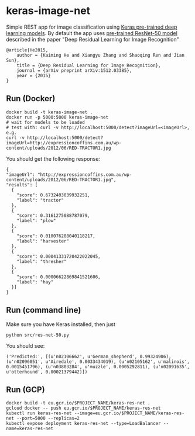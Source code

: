# keras-image-net
Simple REST app for image classification using [Keras pre-trained deep learning models](https://keras.io/applications/).
By default the app uses [pre-trained ResNet-50 model](https://github.com/KaimingHe/deep-residual-networks) described in the paper "Deep Residual Learning for Image Recognition"
```
@article{He2015,
	author = {Kaiming He and Xiangyu Zhang and Shaoqing Ren and Jian Sun},
	title = {Deep Residual Learning for Image Recognition},
	journal = {arXiv preprint arXiv:1512.03385},
	year = {2015}
}
```

## Run (Docker)
```
docker build -t keras-image-net .
docker run -p 5000:5000 keras-image-net
# wait for models to be loaded
# test with: curl -v http://localhost:5000/detect?imageUrl=<imageUrl>, e.g.
curl -v http://localhost:5000/detect?imageUrl=http://expressioncoffins.com.au/wp-content/uploads/2012/06/RED-TRACTOR1.jpg
```
You should get the following response:
```
{
"imageUrl": "http://expressioncoffins.com.au/wp-content/uploads/2012/06/RED-TRACTOR1.jpg",
"results": [
  {
    "score": 0.6732403039932251,
    "label": "tractor"
  },
  {
    "score": 0.3161275088787079,
    "label": "plow"
  },
  {
    "score": 0.010076208040118217,
    "label": "harvester"
  },
  {
    "score": 0.00041331720422022045,
    "label": "thresher"
  },
  {
    "score": 0.00006622869841521606,
    "label": "hay"
  }]
}
```

## Run (command line)
Make sure you have Keras installed, then just
```
python src/res-net-50.py
```
You should see:
```
('Predicted:', [(u'n02106662', u'German_shepherd', 0.99324906), (u'n02096051', u'Airedale', 0.0033434019), (u'n02105162', u'malinois', 0.0015451796), (u'n03803284', u'muzzle', 0.0005292811), (u'n02091635', u'otterhound', 0.00021379442)])
```

## Run (GCP)

```
docker build -t eu.gcr.io/$PROJECT_NAME/keras-res-net .
gcloud docker -- push eu.gcr.io/$PROJECT_NAME/keras-res-net
kubectl run keras-res-net --image=eu.gcr.io/$PROJECT_NAME/keras-res-net --port=5000 --replicas=2
kubectl expose deployment keras-res-net --type=LoadBalancer --name=keras-res-net
```
